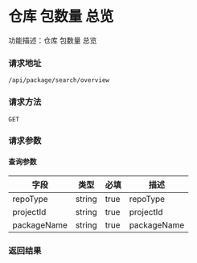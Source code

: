 # 仓库 包数量 总览
功能描述：仓库 包数量 总览

### 请求地址
```
/api/package/search/overview
```

### 请求方法
`GET`
### 请求参数

#### 查询参数

| 字段 | 类型 | 必填 | 描述 |
| -------- | -------- | -------- | -------- |
| repoType     | string   | true       | repoType |
| projectId     | string   | true       | projectId |
| packageName     | string   | true       | packageName |



### 返回结果

